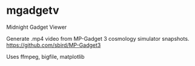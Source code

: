 # mgadgetv
Midnight Gadget Viewer

Generate .mp4 video from MP-Gadget 3 cosmology simulator snapshots.
https://github.com/sbird/MP-Gadget3

Uses ffmpeg, bigfile, matplotlib
